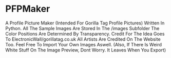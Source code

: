 # PFPMaker
A Profile Picture Maker (Intended For Gorilla Tag Profile Pictures) Written In Python.
All The Sample Images Are Stored In The /images Subfolder
The Color Positions Are Determined By Transparency.
Credit For The Idea Goes To ElectronicWall/gorillatag.co.uk
All Artists Are Credited On The Website Too.
Feel Free To Import Your Own Images Aswell.
(Also, If There Is Weird White Stuff On The Image Preview, Dont Worry. It Leaves When You Export)

